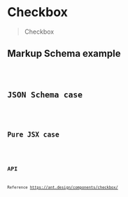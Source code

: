 # Checkbox

> Checkbox

## Markup Schema example

<code src="../demos/checkbox/Markup.tsx"/>

## JSON Schema case

<code src="../demos/checkbox/Schema.tsx"/>

## Pure JSX case

<code src="../demos/checkbox/PureJsx.tsx"/>

## API

Reference <https://ant.design/components/checkbox/>

